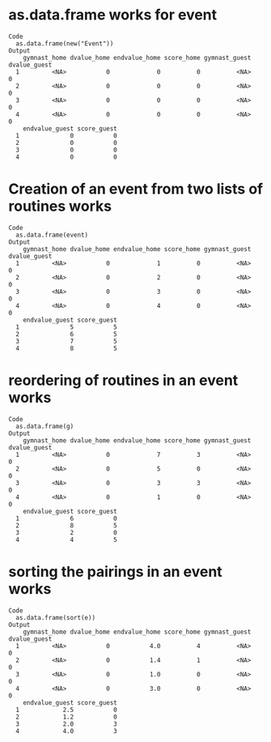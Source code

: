 # as.data.frame works for event

    Code
      as.data.frame(new("Event"))
    Output
        gymnast_home dvalue_home endvalue_home score_home gymnast_guest dvalue_guest
      1         <NA>           0             0          0          <NA>            0
      2         <NA>           0             0          0          <NA>            0
      3         <NA>           0             0          0          <NA>            0
      4         <NA>           0             0          0          <NA>            0
        endvalue_guest score_guest
      1              0           0
      2              0           0
      3              0           0
      4              0           0

# Creation of an event from two lists of routines works

    Code
      as.data.frame(event)
    Output
        gymnast_home dvalue_home endvalue_home score_home gymnast_guest dvalue_guest
      1         <NA>           0             1          0          <NA>            0
      2         <NA>           0             2          0          <NA>            0
      3         <NA>           0             3          0          <NA>            0
      4         <NA>           0             4          0          <NA>            0
        endvalue_guest score_guest
      1              5           5
      2              6           5
      3              7           5
      4              8           5

# reordering of routines in an event works

    Code
      as.data.frame(g)
    Output
        gymnast_home dvalue_home endvalue_home score_home gymnast_guest dvalue_guest
      1         <NA>           0             7          3          <NA>            0
      2         <NA>           0             5          0          <NA>            0
      3         <NA>           0             3          3          <NA>            0
      4         <NA>           0             1          0          <NA>            0
        endvalue_guest score_guest
      1              6           0
      2              8           5
      3              2           0
      4              4           5

# sorting the pairings in an event works

    Code
      as.data.frame(sort(e))
    Output
        gymnast_home dvalue_home endvalue_home score_home gymnast_guest dvalue_guest
      1         <NA>           0           4.0          4          <NA>            0
      2         <NA>           0           1.4          1          <NA>            0
      3         <NA>           0           1.0          0          <NA>            0
      4         <NA>           0           3.0          0          <NA>            0
        endvalue_guest score_guest
      1            2.5           0
      2            1.2           0
      3            2.0           3
      4            4.0           3

